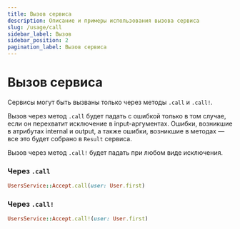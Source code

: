 ```yaml
---
title: Вызов сервиса
description: Описание и примеры использования вызова сервиса
slug: /usage/call
sidebar_label: Вызов
sidebar_position: 2
pagination_label: Вызов сервиса
---
```


# Вызов сервиса

Сервисы могут быть вызваны только через методы `.call` и `.call!`.

Вызов через метод `.call` будет падать с ошибкой только в том случае, если он перехватит исключение в input-аргументах.
Ошибки, возникшие в атрибутах internal и output, а также ошибки, возникшие в методах — все это будет собрано в `Result` сервиса.

Вызов через метод `.call!` будет падать при любом виде исключения.

### Через `.call`

```ruby
UsersService::Accept.call(user: User.first)
```

### Через `.call!`

```ruby
UsersService::Accept.call!(user: User.first)
```
